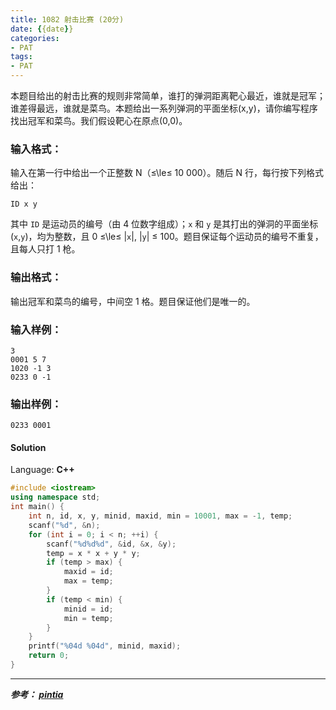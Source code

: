 ```yaml
---
title: 1082 射击比赛 (20分)
date: {{date}}
categories:
- PAT
tags:
- PAT
---
```

本题目给出的射击比赛的规则非常简单，谁打的弹洞距离靶心最近，谁就是冠军；谁差得最远，谁就是菜鸟。本题给出一系列弹洞的平面坐标(x,y)，请你编写程序找出冠军和菜鸟。我们假设靶心在原点(0,0)。

### 输入格式：

输入在第一行中给出一个正整数 N（≤\le≤ 10 000）。随后 N 行，每行按下列格式给出：

    
    
    ID x y
    

其中 `ID` 是运动员的编号（由 4 位数字组成）；`x` 和 `y` 是其打出的弹洞的平面坐标(`x`,`y`)，均为整数，且 0 ≤\le≤
|`x`|, |`y`| ≤ 100。题目保证每个运动员的编号不重复，且每人只打 1 枪。

### 输出格式：

输出冠军和菜鸟的编号，中间空 1 格。题目保证他们是唯一的。

### 输入样例：

    
    
    3
    0001 5 7
    1020 -1 3
    0233 0 -1
    

### 输出样例：

    
    
    0233 0001
    

#### Solution

Language: **C++**
```C++
#include <iostream>
using namespace std;
int main() {
    int n, id, x, y, minid, maxid, min = 10001, max = -1, temp;
    scanf("%d", &n);
    for (int i = 0; i < n; ++i) {
        scanf("%d%d%d", &id, &x, &y);
        temp = x * x + y * y;
        if (temp > max) {
            maxid = id;
            max = temp;
        }
        if (temp < min) {
            minid = id;
            min = temp;
        }
    }
    printf("%04d %04d", minid, maxid);
    return 0;
}
```
---
***参考：
[pintia](https://pintia.cn/problem-sets/994805260223102976/problems/994805260990660608)***
